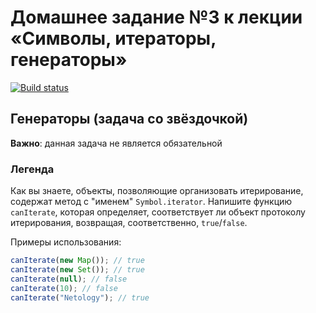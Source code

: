 # Домашнее задание №3 к лекции «Символы, итераторы, генераторы»

[![Build status](https://ci.appveyor.com/api/projects/status/cv8q3hl9257mhm7u?svg=true)](https://ci.appveyor.com/project/yuriyvyatkin/ajs-hw-11-3-generators-optional)

## Генераторы (задача со звёздочкой)

**Важно**: данная задача не является обязательной 

### Легенда

Как вы знаете, объекты, позволяющие организовать итерирование, содержат метод с "именем" `Symbol.iterator`. Напишите функцию `canIterate`, которая определяет, соответствует ли объект протоколу итерирования, возвращая, соответственно, `true`/`false`.

Примеры использования:
```javascript
canIterate(new Map()); // true
canIterate(new Set()); // true
canIterate(null); // false
canIterate(10); // false
canIterate("Netology"); // true
```
